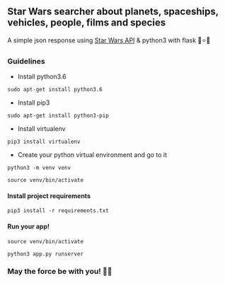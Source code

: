 ## Star Wars searcher about planets, spaceships, vehicles, people, films and species

A simple json response using [Star Wars API](https://swapi.co/) & python3 with flask :rocket::star::collision:

### Guidelines
* Install python3.6

``sudo apt-get install python3.6``

* Install pip3

``sudo apt-get install python3-pip``

* Install virtualenv

``pip3 install virtualenv``

* Create your python virtual environment and go to it

``python3 -m venv venv``

``source venv/bin/activate``

#### Install project requirements

``pip3 install -r requirements.txt``

#### Run your app!

``source venv/bin/activate``

``python3 app.py runserver``


### May the force be with you! :yellow_heart::sparkles:
